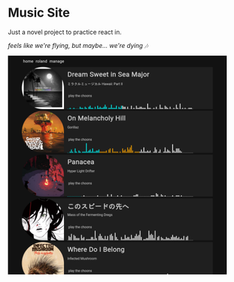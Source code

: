 # Music Site

Just a novel project to practice react in.

*feels like we're flying, but maybe... we're dying 🎶*

![cover](https://github.com/RolandWarburton/mernMuse/blob/master/assets/cover.png)